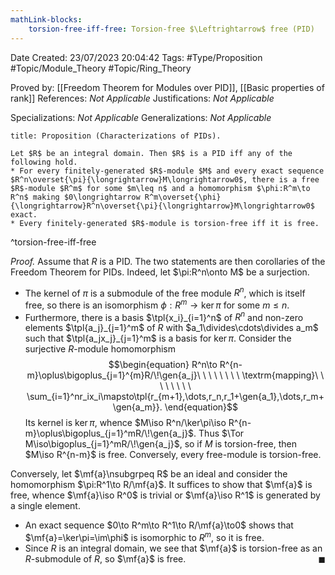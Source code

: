 ```yaml
---
mathLink-blocks:
    torsion-free-iff-free: Torsion-free $\Leftrightarrow$ free (PID)
---
```


<div class="topSpace"></div>

Date Created: 23/07/2023 20:04:42
Tags: #Type/Proposition #Topic/Module_Theory #Topic/Ring_Theory

Proved by: [[Freedom Theorem for Modules over PID]], [[Basic properties of rank]]
References: <i>Not Applicable</i>
Justifications: <i>Not Applicable</i>

Specializations: <i>Not Applicable</i>
Generalizations: <i>Not Applicable</i>

``` ad-Proposition
title: Proposition (Characterizations of PIDs).

Let $R$ be an integral domain. Then $R$ is a PID iff any of the following hold.
* For every finitely-generated $R$-module $M$ and every exact sequence $R^n\overset{\pi}{\longrightarrow}M\longrightarrow0$, there is a free $R$-module $R^m$ for some $m\leq n$ and a homomorphism $\phi:R^m\to R^n$ making $0\longrightarrow R^m\overset{\phi}{\longrightarrow}R^n\overset{\pi}{\longrightarrow}M\longrightarrow0$ exact.
* Every finitely-generated $R$-module is torsion-free iff it is free.

```
^torsion-free-iff-free

<i>Proof.</i> Assume that $R$ is a PID. The two statements are then corollaries of the Freedom Theorem for PIDs. Indeed, let $\pi:R^n\onto M$ be a surjection.
* The kernel of $\pi$ is a submodule of the free module $R^n$, which is itself free, so there is an isomorphism $\phi:R^m\to\ker\pi$ for some $m\leq n$.
* Furthermore, there is a basis $\tpl{x_i}_{i=1}^n$ of $R^n$ and non-zero elements $\tpl{a_j}_{j=1}^m$ of $R$ with $a_1\divides\cdots\divides a_m$ such that $\tpl{a_jx_j}_{j=1}^m$ is a basis for $\ker\pi$. Consider the surjective $R$-module homomorphism
$$\begin{equation}
    R^n\to R^{n-m}\oplus\bigoplus_{j=1}^{m}R/\!\gen{a_j}\ \ \ \ \ \ \ \ \textrm{mapping}\ \ \ \ \ \ \ \ \sum_{i=1}^nr_ix_i\mapsto\tpl{r_{m+1},\dots,r_n,r_1+\gen{a_1},\dots,r_m+\gen{a_m}}.
\end{equation}$$
Its kernel is $\ker\pi$, whence $M\iso R^n/\ker\pi\iso R^{n-m}\oplus\bigoplus_{j=1}^mR/\!\gen{a_j}$. Thus $\Tor M\iso\bigoplus_{j=1}^mR/\!\gen{a_j}$, so if $M$ is torsion-free, then $M\iso R^{n-m}$ is free. Conversely, every free-module is torsion-free.

Conversely, let $\mf{a}\nsubgrpeq R$ be an ideal and consider the homomorphism $\pi:R^1\to R/\mf{a}$. It suffices to show that $\mf{a}$ is free, whence $\mf{a}\iso R^0$ is trivial or $\mf{a}\iso R^1$ is generated by a single element.
* An exact sequence $0\to R^m\to R^1\to R/\mf{a}\to0$ shows that $\mf{a}=\ker\pi=\im\phi$ is isomorphic to $R^m$, so it is free.
* Since $R$ is an integral domain, we see that $\mf{a}$ is torsion-free as an $R$-submodule of $R$, so $\mf{a}$ is free.<span style="float:right;">$\blacksquare$</span>
